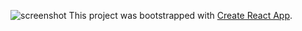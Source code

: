 ![screenshot](../images/screenshot.png)
This project was bootstrapped with [Create React App](https://github.com/facebook/create-react-app).
